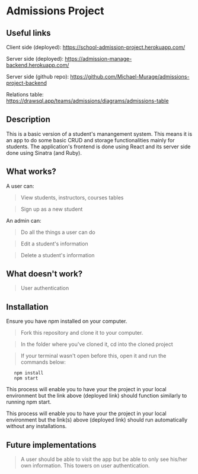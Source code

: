 # Admissions Project

## Useful links
Client side (deployed): https://school-admission-project.herokuapp.com/

Server side (deployed): https://admission-manage-backend.herokuapp.com/

Server side (github repo): https://github.com/Michael-Murage/admissions-project-backend

Relations table: https://drawsql.app/teams/admissions/diagrams/admissions-table

## Description
This is a basic version of a student's manangement system. This means it is an app to do some basic CRUD and storage functionalities mainly for students. The application's frontend is done using React and its server side done using Sinatra (and Ruby).

## What works?
A user can:
> View students, instructors, courses tables

> Sign up as a new student

An admin can:
> Do all the things a user can do

> Edit a student's information

> Delete a student's information

## What doesn't work?
> User authentication

 ## Installation
Ensure you have npm installed on your computer.

 > Fork this repository and clone it to your computer.

 > In the folder where you've cloned it, cd into the cloned project

 > If your terminal wasn't open before this, open it and run the commands below:

 ```
    npm install
    npm start
 ```

 This process will enable you to have your the project in your local environment but the link above (deployed link) should function similarly to running npm start.

 This process will enable you to have your the project in your local environment but the link(s) above (deployed link) should run automatically without any installations.

## Future implementations
> A user should be able to visit the app but be able to only see his/her own information. This towers on user authentication.
